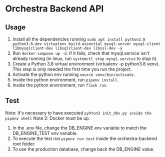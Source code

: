 # Orchestra Backend API

## Usage

1. Install all the dependencies running `sudo apt install python3.8 python3.8-dev virtualenv build-essential mysql-server mysql-client libmysqlclient-dev libsqlclient-dev libssl-dev -y`
2. Run `docker-compose up -d`. If it fails, check that mysql.service isn't already running (in linux, run `systemctl stop mysql.service` to stop it).
3. Create a Python 3.8 virtual environment (virtualenv -p python3.8 venv). This step is only needed the first time you run the project.
4. Activate the python env running `source venv/bin/activate`.
5. Inside the python environment, run `pipenv install`.
6. Inside the python environment, run `flask run`.

## Test

Note: It's necessary to have executed `pyhton3 init_dbs.py inside the pipenv shell`
Note 2: Docker must be up.

1. In the .env file, change the DB_ENGINE env variable to match the DB_ENGINE_TEST env variable.
1. To execute the test run `pipenv run test` inside the orchestra-backend root folder.
1. To use the production database, change back the DB_ENGINE value.
